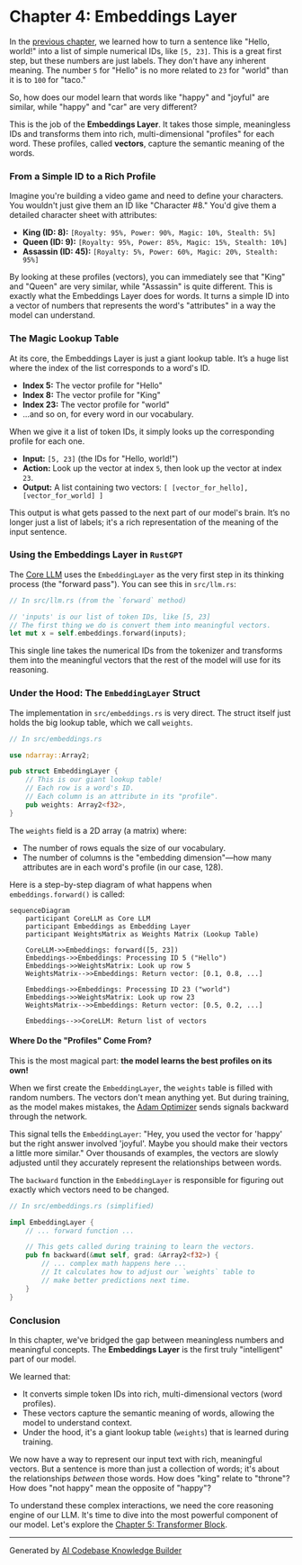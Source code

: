 # Chapter 4: Embeddings Layer

In the [previous chapter](03_vocabulary___tokenization_.md), we learned how to turn a sentence like "Hello, world!" into a list of simple numerical IDs, like `[5, 23]`. This is a great first step, but these numbers are just labels. They don't have any inherent meaning. The number `5` for "Hello" is no more related to `23` for "world" than it is to `100` for "taco."

So, how does our model learn that words like "happy" and "joyful" are similar, while "happy" and "car" are very different?

This is the job of the **Embeddings Layer**. It takes those simple, meaningless IDs and transforms them into rich, multi-dimensional "profiles" for each word. These profiles, called **vectors**, capture the semantic meaning of the words.

### From a Simple ID to a Rich Profile

Imagine you're building a video game and need to define your characters. You wouldn't just give them an ID like "Character #8." You'd give them a detailed character sheet with attributes:

-   **King (ID: 8):** `[Royalty: 95%, Power: 90%, Magic: 10%, Stealth: 5%]`
-   **Queen (ID: 9):** `[Royalty: 95%, Power: 85%, Magic: 15%, Stealth: 10%]`
-   **Assassin (ID: 45):** `[Royalty: 5%, Power: 60%, Magic: 20%, Stealth: 95%]`

By looking at these profiles (vectors), you can immediately see that "King" and "Queen" are very similar, while "Assassin" is quite different. This is exactly what the Embeddings Layer does for words. It turns a simple ID into a vector of numbers that represents the word's "attributes" in a way the model can understand.

### The Magic Lookup Table

At its core, the Embeddings Layer is just a giant lookup table. It’s a huge list where the index of the list corresponds to a word's ID.

-   **Index 5:** The vector profile for "Hello"
-   **Index 8:** The vector profile for "King"
-   **Index 23:** The vector profile for "world"
-   ...and so on, for every word in our vocabulary.

When we give it a list of token IDs, it simply looks up the corresponding profile for each one.

-   **Input:** `[5, 23]` (the IDs for "Hello, world!")
-   **Action:** Look up the vector at index `5`, then look up the vector at index `23`.
-   **Output:** A list containing two vectors: `[ [vector_for_hello], [vector_for_world] ]`

This output is what gets passed to the next part of our model's brain. It’s no longer just a list of labels; it's a rich representation of the meaning of the input sentence.

### Using the Embeddings Layer in `RustGPT`

The [Core LLM](02_core_llm_.md) uses the `EmbeddingLayer` as the very first step in its thinking process (the "forward pass"). You can see this in `src/llm.rs`:

```rust
// In src/llm.rs (from the `forward` method)

// 'inputs' is our list of token IDs, like [5, 23]
// The first thing we do is convert them into meaningful vectors.
let mut x = self.embeddings.forward(inputs);
```
This single line takes the numerical IDs from the tokenizer and transforms them into the meaningful vectors that the rest of the model will use for its reasoning.

### Under the Hood: The `EmbeddingLayer` Struct

The implementation in `src/embeddings.rs` is very direct. The struct itself just holds the big lookup table, which we call `weights`.

```rust
// In src/embeddings.rs

use ndarray::Array2;

pub struct EmbeddingLayer {
    // This is our giant lookup table!
    // Each row is a word's ID.
    // Each column is an attribute in its "profile".
    pub weights: Array2<f32>,
}
```
The `weights` field is a 2D array (a matrix) where:
-   The number of rows equals the size of our vocabulary.
-   The number of columns is the "embedding dimension"—how many attributes are in each word's profile (in our case, 128).

Here is a step-by-step diagram of what happens when `embeddings.forward()` is called:

```mermaid
sequenceDiagram
    participant CoreLLM as Core LLM
    participant Embeddings as Embedding Layer
    participant WeightsMatrix as Weights Matrix (Lookup Table)

    CoreLLM->>Embeddings: forward([5, 23])
    Embeddings->>Embeddings: Processing ID 5 ("Hello")
    Embeddings->>WeightsMatrix: Look up row 5
    WeightsMatrix-->>Embeddings: Return vector: [0.1, 0.8, ...]
    
    Embeddings->>Embeddings: Processing ID 23 ("world")
    Embeddings->>WeightsMatrix: Look up row 23
    WeightsMatrix-->>Embeddings: Return vector: [0.5, 0.2, ...]

    Embeddings-->>CoreLLM: Return list of vectors
```

#### Where Do the "Profiles" Come From?

This is the most magical part: **the model learns the best profiles on its own!**

When we first create the `EmbeddingLayer`, the `weights` table is filled with random numbers. The vectors don't mean anything yet. But during training, as the model makes mistakes, the [Adam Optimizer](08_adam_optimizer_.md) sends signals backward through the network.

This signal tells the `EmbeddingLayer`: "Hey, you used the vector for 'happy' but the right answer involved 'joyful'. Maybe you should make their vectors a little more similar." Over thousands of examples, the vectors are slowly adjusted until they accurately represent the relationships between words.

The `backward` function in the `EmbeddingLayer` is responsible for figuring out exactly which vectors need to be changed.

```rust
// In src/embeddings.rs (simplified)

impl EmbeddingLayer {
    // ... forward function ...

    // This gets called during training to learn the vectors.
    pub fn backward(&mut self, grad: &Array2<f32>) {
        // ... complex math happens here ...
        // It calculates how to adjust our `weights` table to
        // make better predictions next time.
    }
}
```

### Conclusion

In this chapter, we've bridged the gap between meaningless numbers and meaningful concepts. The **Embeddings Layer** is the first truly "intelligent" part of our model.

We learned that:
-   It converts simple token IDs into rich, multi-dimensional vectors (word profiles).
-   These vectors capture the semantic meaning of words, allowing the model to understand context.
-   Under the hood, it's a giant lookup table (`weights`) that is learned during training.

We now have a way to represent our input text with rich, meaningful vectors. But a sentence is more than just a collection of words; it's about the relationships *between* those words. How does "king" relate to "throne"? How does "not happy" mean the opposite of "happy"?

To understand these complex interactions, we need the core reasoning engine of our LLM. It's time to dive into the most powerful component of our model. Let's explore the [Chapter 5: Transformer Block](05_transformer_block_.md).

---

Generated by [AI Codebase Knowledge Builder](https://github.com/The-Pocket/Tutorial-Codebase-Knowledge)